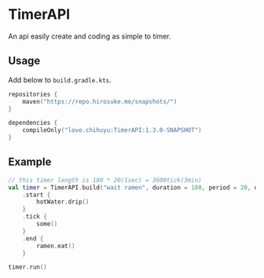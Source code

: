 # TimerAPI
An api easily create and coding as simple to timer.

## Usage

Add below to `build.gradle.kts`.
```kotlin
repositories {
    maven("https://repo.hirosuke.me/snapshots/")
}
```
```kotlin
dependencies {
    compileOnly("love.chihuyu:TimerAPI:1.3.0-SNAPSHOT")
}
```

## Example

```kotlin
// this timer length is 180 * 20(1sec) = 3600tick(3min)
val timer = TimerAPI.build("wait ramen", duration = 180, period = 20, delay = 0)
    .start {
        hotWater.drip()
    }
    .tick {
        some()
    }
    .end {
        ramen.eat()
    }

timer.run()
```
